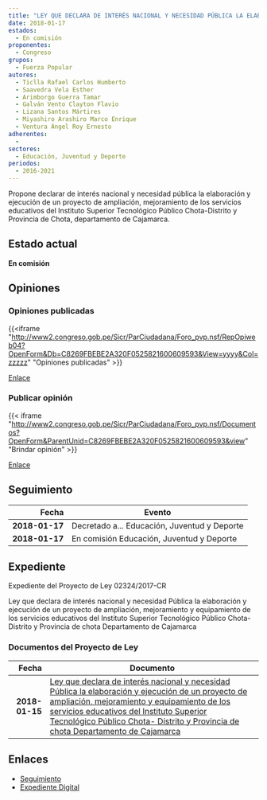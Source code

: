 ```yaml
---
title: "LEY QUE DECLARA DE INTERÉS NACIONAL Y NECESIDAD PÚBLICA LA ELABORACIÓN Y EJECUCIÓN DE UN PROYECTO DE AMPLIACIÓN, MEJORAMIENTO Y EQUIPAMIENTO DE LOS SERVICIOS EDUCATIVOS DEL INSTITUTO SUPERIOR TECNOLÓGICO PÚBLICO CHOTA-DISTRITO Y PROVINCIA DE CHOTA, DEPARTAMENTO DE CAJAMARCA"
date: 2018-01-17
estados: 
  - En comisión
proponentes: 
  - Congreso
grupos: 
  - Fuerza Popular
autores: 
  - Ticlla Rafael Carlos Humberto
  - Saavedra Vela Esther
  - Arimborgo Guerra Tamar
  - Galván Vento Clayton Flavio
  - Lizana Santos Mártires
  - Miyashiro Arashiro Marco Enrique
  - Ventura Ángel Roy Ernesto
adherentes: 
  - 
sectores: 
  - Educación, Juventud y Deporte
periodos: 
  - 2016-2021
---
```


Propone declarar de interés nacional y necesidad pública la elaboración y ejecución de un proyecto de ampliación, mejoramiento de los servicios educativos del Instituto Superior Tecnológico Público Chota-Distrito y Provincia de Chota, departamento de Cajamarca.


## Estado actual

**En comisión**

## Opiniones

### Opiniones publicadas

{{<iframe "http://www2.congreso.gob.pe/Sicr/ParCiudadana/Foro_pvp.nsf/RepOpiweb04?OpenForm&Db=C8269FBEBE2A320F0525821600609593&View=yyyy&Col=zzzzz" "Opiniones publicadas" >}}

[Enlace](http://www2.congreso.gob.pe/Sicr/ParCiudadana/Foro_pvp.nsf/RepOpiweb04?OpenForm&Db=C8269FBEBE2A320F0525821600609593&View=yyyy&Col=zzzzz)
### Publicar opinión

{{< iframe "http://www2.congreso.gob.pe/Sicr/ParCiudadana/Foro_pvp.nsf/Documentos?OpenForm&ParentUnid=C8269FBEBE2A320F0525821600609593&view" "Brindar opinión" >}}

[Enlace](http://www2.congreso.gob.pe/Sicr/ParCiudadana/Foro_pvp.nsf/Documentos?OpenForm&ParentUnid=C8269FBEBE2A320F0525821600609593&view)

## Seguimiento

| Fecha | Evento |
|------:|--------|
| **2018-01-17** | Decretado a... Educación, Juventud y Deporte|
| **2018-01-17** | En comisión Educación, Juventud y Deporte|


## Expediente

Expediente del Proyecto de Ley 02324/2017-CR

Ley que declara de interés nacional y necesidad Pública la elaboración y ejecución de un proyecto de ampliación, mejoramiento y equipamiento de los servicios educativos del Instituto Superior Tecnológico Público Chota- Distrito y Provincia de chota Departamento de Cajamarca


### Documentos del Proyecto de Ley

| Fecha | Documento |
|------:|--------|
| **2018-01-15** | [Ley que declara de interés nacional y necesidad Pública la elaboración y ejecución de un proyecto de ampliación, mejoramiento y equipamiento de los servicios educativos del Instituto Superior Tecnológico Público Chota- Distrito y Provincia de chota Departamento de Cajamarca](http://www.leyes.congreso.gob.pe/Documentos/2016_2021/Proyectos_de_Ley_y_de_Resoluciones_Legislativas/PL0232420180115.PDF) |

## Enlaces 

- [Seguimiento](http://www2.congreso.gob.pe/Sicr/TraDocEstProc/CLProLey2016.nsf/f7fff46988ca05b1052578e100829cc7/1e951a15f8ff6e6e05258216006fc874?OpenDocument)
- [Expediente Digital](http://www2.congreso.gob.pe/Sicr/TraDocEstProc/CLProLey2016.nsf/f7fff46988ca05b1052578e100829cc7/1e951a15f8ff6e6e05258216006fc874?OpenDocument&Click=05257FB7005EB655.eb71d0cf91d8294e05256cdf006b5706/$Body/0.1C6C)
